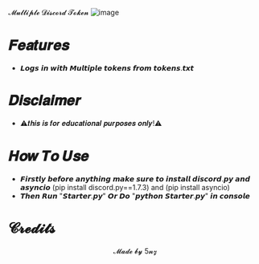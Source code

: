 𝓜𝓾𝓵𝓽𝓲𝓹𝓵𝓮 𝓓𝓲𝓼𝓬𝓸𝓻𝓭 𝓣𝓸𝓴𝓮𝓷
![image](https://cdn.discordapp.com/attachments/1176227758238617680/1178440357772541972/image.png?ex=6576271b&is=6563b21b&hm=a5f707148b069db0a2f493594c719d982fbfbc13ea7c849b227078b705bf4949&)

# 𝑭𝒆𝒂𝒕𝒖𝒓𝒆𝒔

+ 𝙇𝙤𝙜𝙨 𝙞𝙣 𝙬𝙞𝙩𝙝 𝙈𝙪𝙡𝙩𝙞𝙥𝙡𝙚 𝙩𝙤𝙠𝙚𝙣𝙨 𝙛𝙧𝙤𝙢 𝙩𝙤𝙠𝙚𝙣𝙨.𝙩𝙭𝙩

# 𝑫𝒊𝒔𝒄𝒍𝒂𝒊𝒎𝒆𝒓

+ ⚠️𝒕𝒉𝒊𝒔 𝒊𝒔 𝒇𝒐𝒓 𝒆𝒅𝒖𝒄𝒂𝒕𝒊𝒐𝒏𝒂𝒍 𝒑𝒖𝒓𝒑𝒐𝒔𝒆𝒔 𝒐𝒏𝒍𝒚!⚠️

# 𝑯𝒐𝒘 𝑻𝒐 𝑼𝒔𝒆

+ 𝙁𝙞𝙧𝙨𝙩𝙡𝙮 𝙗𝙚𝙛𝙤𝙧𝙚 𝙖𝙣𝙮𝙩𝙝𝙞𝙣𝙜 𝙢𝙖𝙠𝙚 𝙨𝙪𝙧𝙚 𝙩𝙤 𝙞𝙣𝙨𝙩𝙖𝙡𝙡 𝙙𝙞𝙨𝙘𝙤𝙧𝙙.𝙥𝙮 𝙖𝙣𝙙 𝙖𝙨𝙮𝙣𝙘𝙞𝙤 (pip install discord.py==1.7.3) and (pip install asyncio)
+ 𝙏𝙝𝙚𝙣 𝙍𝙪𝙣 "𝙎𝙩𝙖𝙧𝙩𝙚𝙧.𝙥𝙮" 𝙊𝙧 𝘿𝙤 "𝙥𝙮𝙩𝙝𝙤𝙣 𝙎𝙩𝙖𝙧𝙩𝙚𝙧.𝙥𝙮" 𝙞𝙣 𝙘𝙤𝙣𝙨𝙤𝙡𝙚

# 𝓒𝓻𝓮𝓭𝓲𝓽𝓼
<p align="center">
    <a>𝓜𝓪𝓭𝓮 𝓫𝔂 5𝓷𝔃</a>
